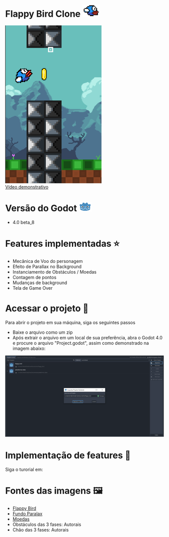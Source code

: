 <h1> Flappy Bird Clone 
<img alt="leo-bird" height="40" src="https://github.com/LPHBackspace/flappy_bird_clone/blob/main/imagens_readme/flappy_bird_icon.png">
</h1>

<img height="500" src="https://github.com/LPHBackspace/flappy_bird_clone/blob/main/imagens_readme/flappy_leo1.png"></img>
<br>
<a href="https://youtu.be/ZRAgJsmeNho">Vídeo demonstrativo</a>


<div>
<h1>Versão do Godot <img alt="leo-godot" height="30" width="40" src="https://raw.githubusercontent.com/devicons/devicon/master/icons/godot/godot-original.svg"></h1> 
</div>

- 4.0 beta_8



<h1>Features implementadas ⭐</h1>

- Mecânica de Voo do personagem
- Efeito de Parallax no Background
- Instanciamento de Obstáculos / Moedas
- Contagem de pontos
- Mudanças de background
- Tela de Game Over 


<h1>Acessar o projeto 🧾</h1>

<p>Para abrir o projeto em sua máquina, siga os seguintes passos</p>

- Baixe o arquivo como um zip
- Após extrair o arquivo em um local de sua preferência, abra o Godot 4.0 e procure o arquivo "Project.godot", assim como demonstrado na imagem abaixo:

<img src="https://github.com/LPHBackspace/flappy_bird_clone/blob/main/imagens_readme/godott.PNG">

<h1>Implementação de features 🧾</h1>

<p>Siga o turorial em: </p>

<h1>Fontes das imagens 🖼️</h1>

- <a href="https://www.google.com/url?sa=i&url=https%3A%2F%2Fwww.pngitem.com%2Fmiddle%2FiimbwJh_flappy-bird-bird-png-transparent-png%2F&psig=AOvVaw2DHMET3zfAw3O3cvT5r9mS&ust=1672428751968000&source=images&cd=vfe&ved=0CBAQjRxqFwoTCICTm9_In_wCFQAAAAAdAAAAABAP">Flappy Bird</a>
- <a href="https://github.com/bitbrain/godot-tutorials/tree/main/parallax-scrolling/godot-project/parallax">Fundo Paralax</a>
- <a href="https://www.google.com/url?sa=i&url=https%3A%2F%2Fwww.seekpng.com%2Fima%2Fu2e6y3o0t4t4t4w7%2F&psig=AOvVaw3ZMWzKatbFl31h7fdNxa5x&ust=1672428934359000&source=images&cd=vfe&ved=0CBAQjRxqFwoTCJC9nLbJn_wCFQAAAAAdAAAAABAI">Moedas</a>
- Obstáculos das 3 fases: Autorais
- Chão das 3 fases: Autorais
